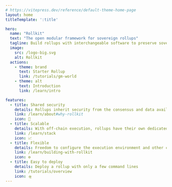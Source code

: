 ```yaml
---
# https://vitepress.dev/reference/default-theme-home-page
layout: home
titleTemplate: ':title'

hero:
  name: "Rollkit"
  text: "The open modular framework for sovereign rollups"
  tagline: Build rollups with interchangeable software to preserve sovereignty
  image:
    src: /logo-big.svg
    alt: Rollkit
  actions:
    - theme: brand
      text: Starter Rollup
      link: /tutorials/gm-world
    - theme: alt
      text: Introduction
      link: /learn/intro

features:
  - title: Shared security
    details: Rollups inherit security from the consensus and data availability layer
    link: /learn/about#why-rollkit
    icon: 🔐
  - title: Scalable
    details: With off-chain execution, rollups have their own dedicated computational resources
    link: /learn/stack
    icon: 📈
  - title: Flexible
    details: Freedom to configure the execution environment and other components
    link: /learn/building-with-rollkit
    icon: ⚙️
  - title: Easy to deploy
    details: Deploy a rollup with only a few command lines
    link: /tutorials/overview
    icon: 🛸
---
```

